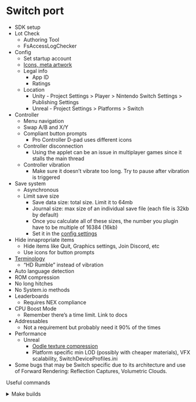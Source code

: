 # Switch port

- SDK setup
- Lot Check
    - Authoring Tool
    - FsAccessLogChecker
- Config
    - Set startup account
    - [Icons, meta artwork](https://github.com/kf-jbialo/porting-reference/wiki/Platform-Reference-Images)
    - Legal info
        - App ID
        - Ratings
    - Location
        - Unity - Project Settings > Player > Nintendo Switch Settings > Publishing Settings
        - Unreal - Project Settings > Platforms > Switch
- Controller
    - Menu navigation
    - Swap A/B and X/Y
    - Compliant button prompts
        - Pro Controller D-pad uses different icons
    - Controller disconnection
        - Using the applet can be an issue in multiplayer games since it stalls the main thread
    - Controller vibration
        - Make sure it doesn’t vibrate too long. Try to pause after vibration is triggered
- Save system
    - Asynchronous
    - Limit save size
        - Save data size: total size. Limit it to 64mb
        - Journal size: max size of an individual save file (each file is 32kb by default)
        - Once you calculate all of these sizes, the number you plugin have to be multiple of 16384 (16kb)
        - Set it in the [config settings](https://www.notion.so/Astrea-fd128e79d1f24b359db404a2bb5dca92?pvs=21)
- Hide innapropriate items
    - Hide items like Quit, Graphics settings, Join Discord, etc
    - Use icons for button prompts
- [Terminology](https://www.notion.so/Astrea-fd128e79d1f24b359db404a2bb5dca92?pvs=21)
    - “HD Rumble” instead of vibration
- Auto language detection
- ROM compression
- No long hitches
- No System.io methods
- Leaderboards
    - Requires NEX compliance
- CPU Boost Mode
    - Remember there’s a time limit. Link to docs
- Addressables
    - Not a requirement but probably need it 90% of the times
- Performance
    - Unreal
        - [Oodle texture compression](https://docs.unrealengine.com/4.27/en-US/TestingAndOptimization/Oodle/Texture/)
        - Platform specific min LOD (possibly with cheaper materials), VFX scalability, SwitchDeviceProfiles.ini
- Some bugs that may be Switch specific due to its architecture and use of Forward Rendering: Reflection Captures, Volumetric Clouds.

Useful commands

<details>
    <summary> Make builds </summary> 
    <details>
    <summary>     Unreal </summary>
    
    ```
    @echo on
    
    title Building GameName on Switch (Shipping)
    
    echo Starting a Switch build...
    C:/Unreal/GameName/4.27_v2/Engine/Binaries/DotNET/AutomationTool.exe BuildCookRun -project=C:/Unreal/GameName/Game/ProjectName.uproject -noP4 -clientconfig=Shipping -serverconfig=Shipping -nocompile -nocompileeditor -installed -ue4exe=C:\Unreal\GameName\4.27_v2\Engine\Binaries\Win64\UE4Editor-Cmd.exe -utf8output -platform=Switch -build -cook -map=+MainMenu+Coliseum+CombatArena+Folktown+ForestOutSide+Kalios_Mountain_Persistent+Outside_Soma_PERSISTENT+SpiderDenPersistent+TempleOfPsyche_Persistent+TempleOfSoma_PERSISTENT+SukenTemple_Persistent+SunkenTempleDungeon_Persistent+InsideTheObservatory_PERSISTENT+OutsideTheObservatory_PERSISTENT+DeepForest_Persistent+OutsideSpiderDenPERSISTENT+ForestCave+SetaelesDungeon_PERSISTENT+OutsideGameName_PERSISTENT+TheGameName_PERSISTENT+StartCamp_Persistent+TemplteOfTheChosen_PERSISTENT -unversionedcookedcontent -compressed -stage -package -stagingdirectory=M:/Builds/GameName/BuildMachine/v2/ -cmdline=""
    echo Finished building for Switch.
    ```
    </details>
</details>

        
- Patching
    - Analyze patch
        
        `%NINTENDO_SDK_ROOT%\Tools\CommandLineTools\AuthoringTool\AuthoringTool.exe analyze-patch C:\GameName\Binaries\Switch\GameName-Switch-Shipping-patch.nsp --previous C:\GameName\Releases\Cert\Switch\LatestPatch\GameName-Switch-Shipping-Update-Patch2-RC1.nsp --original C:\GameName\Releases\Cert\Switch\OriginalRelease\GameName-Switch-Shipping.nsp`
        
    - Diff patch
        
        `%NINTENDO_SDK_ROOT%\Tools\CommandLineTools\AuthoringTool\AuthoringTool.exe diffpatch C:\GameName\Releases\Cert\Switch\OriginalRelease\GameName-Switch-Shipping.nsp C:\GameName\Releases\Cert\Switch\LatestPatch\GameName-Switch-Shipping-Update-Patch2-RC1.nsp C:\GameName\Binaries\Switch\GameName-Switch-Shipping-patch.nsp`
        
    - Compare NSP
        
        `%NINTENDO_SDK_ROOT%\Tools\CommandLineTools\AuthoringTool\AuthoringTool.exe comparensp C:\GameName\Binaries\Switch\GameName-Switch-Shipping-patch.nsp C:\GameName\Releases\Cert\Switch\OriginalRelease\GameName-Switch-Shipping.nsp`
        
- Filesystem
    - Copy files from the SD card to PC
        
        `%NINTENDO_SDK_ROOT%\Tools\CommandLineTools\RunOnTarget.exe %NINTENDO_SDK_ROOT%\TargetTools\NX-NXFP2-a64\DevMenuCommand\Release\DevMenuCommand.nsp -- debug copy --source sdcard:/ --destination M:/nx_sdcard --skip-error-file`
        
    - Restore/Backup Save Data
        
        https://github.com/kf-jbialo/porting-reference/wiki/Console-Storage-Backup-Restore
        
- FsAccessLogChecker
    
    `%NINTENDO_SDK_ROOT%\Tools\FsAccessLogChecker\FsAccessLogChecker.exe M:\nx_sdcard\FsAccessLog.txt -o M:\nx_sdcard\FsAccessLog-Result.txt` 
    
- Initialize EDev manually
    
    Fixes the kit not booting due to failing to update the firmware through Nintendo Dev Interface
    
    `%NINTENDO_SDK_ROOT%\Tools\CommandLineTools\InitializeEdevWin.exe`
    

Links and files

[NintendoSwitch-Terms.xlsm](https://prod-files-secure.s3.us-west-2.amazonaws.com/31274887-7daf-4c2f-b51f-9a29b90d9eb7/ae4dec49-d11a-4a3c-989c-a2c267257786/NintendoSwitch-Terms.xlsm)
